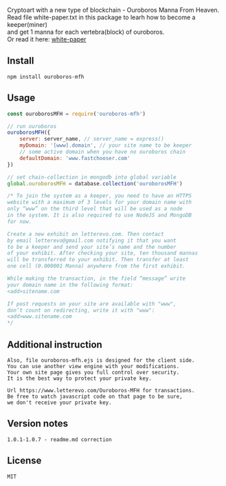 Cryptoart with a new type of blockchain - Ouroboros Manna From Heaven.  
Read file white-paper.txt in this package to learh how to become a keeper(miner)  
and get 1 manna for each vertebra(block) of ouroboros.  
Or read it here: [white-paper](https://www.fastchooser.com/Manna-from-Heaven-Cryptoart-with-Ouroboros-Blockchain-DLT)

Install
----------------
```
npm install ouroboros-mfh
```

Usage
----------------
```js
const ouroborosMFH = require('ouroboros-mfh')

// run ouroboros
ouroborosMFH({ 
    server: server_name, // server_name = express()
    myDomain: '[www].domain', // your site name to be keeper
    // some active domain when you have no ouroboros chain
    defaultDomain: 'www.fastchooser.com'
})    

// set chain-collection in mongodb into global variable
global.ouroborosMFH = database.collection('ouroborosMFH')

/* To join the system as a keeper, you need to have an HTTPS  
website with a maximum of 3 levels for your domain name with  
only “www” on the third level that will be used as a node  
in the system. It is also required to use NodeJS and MongoDB  
for now.  

Create a new exhibit on letterevo.com. Then contact  
by email letterevo@gmail.com notifying it that you want  
to be a keeper and send your site’s name and the number  
of your exhibit. After checking your site, ten thousand mannas  
will be transferred to your exhibit. Then transfer at least  
one cell (0.000001 Manna) anywhere from the first exhibit.  

While making the transaction, in the field “message” write  
your domain name in the following format:  
<add>sitename.com  

If post requests on your site are available with "www",  
don’t count on redirecting, write it with "www":  
<add>www.sitename.com
*/
```

Additional instruction
----------------
```
Also, file ouroboros-mfh.ejs is designed for the client side.  
You can use another view engine with your modifications.  
Your own site page gives you full control over security.  
It is the best way to protect your private key.  

Url https://www.letterevo.com/Ouroboros-MFH for transactions.  
Be free to watch javascript code on that page to be sure,  
we don't receive your private key.  
```

Version notes
----------------
```
1.0.1-1.0.7 - readme.md correction  
```

License
----------------
```
MIT
```